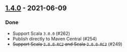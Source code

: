 ## [1.4.0](https://github.com/kevin-lee/maven2sbt/issues?utf8=%E2%9C%93&q=is%3Aissue+is%3Aclosed+milestone%3Amilestone10) - 2021-06-09

### Done
* Support Scala `3.0.0` (#262)
* Publish directly to Maven Central (#254)
* ~~Support Scala `3.0.0-RC2` and Scala `3.0.0-RC3`~~ (#249)
